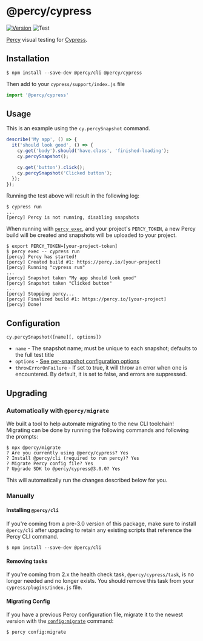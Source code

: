 # @percy/cypress
[![Version](https://img.shields.io/npm/v/@percy/cypress.svg)](https://npmjs.org/package/@percy/cypress)
![Test](https://github.com/percy/percy-cypress/workflows/Test/badge.svg)

[Percy](https://percy.io) visual testing for [Cypress](https://cypress.io).

## Installation

```sh-session
$ npm install --save-dev @percy/cli @percy/cypress
```

Then add to your `cypress/support/index.js` file

```javascript
import '@percy/cypress'
```

## Usage

This is an example using the `cy.percySnapshot` command.

```javascript
describe('My app', () => {
  it('should look good', () => {
    cy.get('body').should('have.class', 'finished-loading');
    cy.percySnapshot();

    cy.get('button').click();
    cy.percySnapshot('Clicked button');
  });
});
```

Running the test above will result in the following log:

```sh-session
$ cypress run
...
[percy] Percy is not running, disabling snapshots
```

When running with [`percy
exec`](https://github.com/percy/cli/tree/master/packages/cli-exec#percy-exec), and your project's
`PERCY_TOKEN`, a new Percy build will be created and snapshots will be uploaded to your project.

```sh-session
$ export PERCY_TOKEN=[your-project-token]
$ percy exec -- cypress run
[percy] Percy has started!
[percy] Created build #1: https://percy.io/[your-project]
[percy] Running "cypress run"
...
[percy] Snapshot taken "My app should look good"
[percy] Snapshot taken "Clicked button"
...
[percy] Stopping percy...
[percy] Finalized build #1: https://percy.io/[your-project]
[percy] Done!
```

## Configuration

`cy.percySnapshot([name][, options])`

- `name` - The snapshot name; must be unique to each snapshot; defaults to the full test title
- `options` - [See per-snapshot configuration options](https://docs.percy.io/docs/cli-configuration#per-snapshot-configuration)
- `throwErrorOnFailure` - If set to true, it will throw an error when one is encountered. By default, it is set to false, and errors are suppressed.

## Upgrading

### Automatically with `@percy/migrate`

We built a tool to help automate migrating to the new CLI toolchain! Migrating
can be done by running the following commands and following the prompts:

``` shell
$ npx @percy/migrate
? Are you currently using @percy/cypress? Yes
? Install @percy/cli (required to run percy)? Yes
? Migrate Percy config file? Yes
? Upgrade SDK to @percy/cypress@3.0.0? Yes
```

This will automatically run the changes described below for you.

### Manually

#### Installing `@percy/cli`

If you're coming from a pre-3.0 version of this package, make sure to install `@percy/cli` after
upgrading to retain any existing scripts that reference the Percy CLI command.

```sh-session
$ npm install --save-dev @percy/cli
```

#### Removing tasks

If you're coming from 2.x the health check task, `@percy/cypress/task`, is no longer needed and no
longer exists. You should remove this task from your `cypress/plugins/index.js` file.

#### Migrating Config

If you have a previous Percy configuration file, migrate it to the newest version with the
[`config:migrate`](https://github.com/percy/cli/tree/master/packages/cli-config#percy-configmigrate-filepath-output) command:

```sh-session
$ percy config:migrate
```
